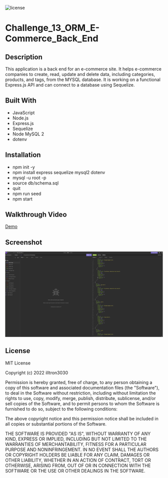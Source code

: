 ![license](https://img.shields.io/static/v1?label=license&message=MIT&color=brightgreen)
# Challenge_13_ORM_E-Commerce_Back_End
## Description
This application is a back end for an e-commerce site. It helps e-commerce companies to create, read, update and delete data, including categories, products, and tags, from the MYSQL database. It is working on a functional Express.js API and can connect to a database using Sequelize. 



## Built With
* JavaScript
* Node.js
* Express.js
* Sequelize
* Node MySQL 2
* dotenv

## Installation
* npm init -y
* npm install express sequelize mysql2 dotenv
* mysql -u root -p
* source db/schema.sql
* quit
* npm run seed 
* npm start

## Walkthrough Video
[Demo](https://drive.google.com/file/d/13bT-2wWswNn0tPQuyrkSrqQURv1UR-Cg/view?usp=sharing)


## Screenshot
![Screenshot](assets/images/ScreenShot.png)


## License
MIT License

Copyright (c) 2022 illtron3030

Permission is hereby granted, free of charge, to any person obtaining a copy 
of this software and associated documentation files (the "Software"), to deal
in the Software without restriction, including without limitation the rights
to use, copy, modify, merge, publish, distribute, sublicense, and/or sell
copies of the Software, and to permit persons to whom the Software is
furnished to do so, subject to the following conditions:

The above copyright notice and this permission notice shall be included in all
copies or substantial portions of the Software.

THE SOFTWARE IS PROVIDED "AS IS", WITHOUT WARRANTY OF ANY KIND, EXPRESS OR
IMPLIED, INCLUDING BUT NOT LIMITED TO THE WARRANTIES OF MERCHANTABILITY,
FITNESS FOR A PARTICULAR PURPOSE AND NONINFRINGEMENT. IN NO EVENT SHALL THE
AUTHORS OR COPYRIGHT HOLDERS BE LIABLE FOR ANY CLAIM, DAMAGES OR OTHER
LIABILITY, WHETHER IN AN ACTION OF CONTRACT, TORT OR OTHERWISE, ARISING FROM,
OUT OF OR IN CONNECTION WITH THE SOFTWARE OR THE USE OR OTHER DEALINGS IN THE
SOFTWARE.
